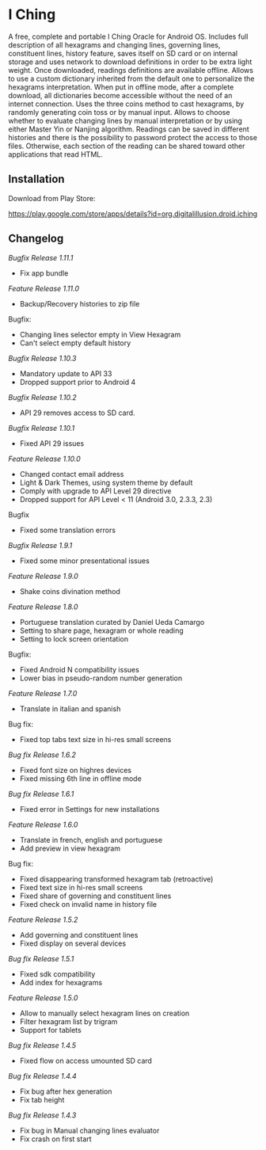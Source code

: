 # I Ching

A free, complete and portable I Ching Oracle for Android OS. Includes full description of all hexagrams and changing lines, governing lines, constituent lines, history feature, saves itself on SD card or on internal storage and uses network to download definitions in order to be extra light weight. Once downloaded, readings definitions are available offline.
Allows to use a custom dictionary inherited from the default one to personalize the hexagrams interpretation. When put in offline mode, after a complete download, all dictionaries become accessible without the need of an internet connection.
Uses the three coins method to cast hexagrams, by randomly generating coin toss or by manual input. Allows to choose whether to evaluate changing lines by manual interpretation or by using either Master Yin or Nanjing algorithm.
Readings can be saved in different histories and there is the possibility to password protect the access to those files. Otherwise, each section of the reading can be shared toward other applications that read HTML.

## Installation

Download from Play Store:

https://play.google.com/store/apps/details?id=org.digitalillusion.droid.iching

## Changelog

*Bugfix Release 1.11.1*
- Fix app bundle

*Feature Release 1.11.0*
- Backup/Recovery histories to zip file

Bugfix:
- Changing lines selector empty in View Hexagram
- Can't select empty default history

*Bugfix Release 1.10.3*
- Mandatory update to API 33
- Dropped support prior to Android 4

*Bugfix Release 1.10.2*
- API 29 removes access to SD card. 

*Bugfix Release 1.10.1*
- Fixed API 29 issues

*Feature Release 1.10.0*
- Changed contact email address
- Light & Dark Themes, using system theme by default
- Comply with upgrade to API Level 29 directive
- Dropped support for API Level < 11 (Android 3.0, 2.3.3, 2.3)

Bugfix
- Fixed some translation errors

*Bugfix Release 1.9.1*
- Fixed some minor presentational issues

*Feature Release 1.9.0*
- Shake coins divination method

*Feature Release 1.8.0*
- Portuguese translation curated by Daniel Ueda Camargo
- Setting to share page, hexagram or whole reading
- Setting to lock screen orientation

Bugfix:
- Fixed Android N compatibility issues
- Lower bias in pseudo-random number generation

*Feature Release 1.7.0*
- Translate in italian and spanish

Bug fix:
- Fixed top tabs text size in hi-res small screens

*Bug fix Release 1.6.2*
- Fixed font size on highres devices
- Fixed missing 6th line in offline mode

*Bug fix Release 1.6.1*
- Fixed error in Settings for new installations

*Feature Release 1.6.0*
- Translate in french, english and portuguese
- Add preview in view hexagram

Bug fix:
- Fixed disappearing transformed hexagram tab (retroactive)
- Fixed text size in hi-res small screens
- Fixed share of governing and constituent lines
- Fixed check on invalid name in history file

*Feature Release 1.5.2*
- Add governing and constituent lines
- Fixed display on several devices

*Bug fix Release 1.5.1*
- Fixed sdk compatibility
- Add index for hexagrams

*Feature Release 1.5.0*
- Allow to manually select hexagram lines on creation
- Filter hexagram list by trigram
- Support for tablets

*Bug fix Release 1.4.5*
- Fixed flow on access umounted SD card

*Bug fix Release 1.4.4*
- Fix bug after hex generation
- Fix tab height

*Bug fix Release 1.4.3*
- Fix bug in Manual changing lines evaluator
- Fix crash on first start
